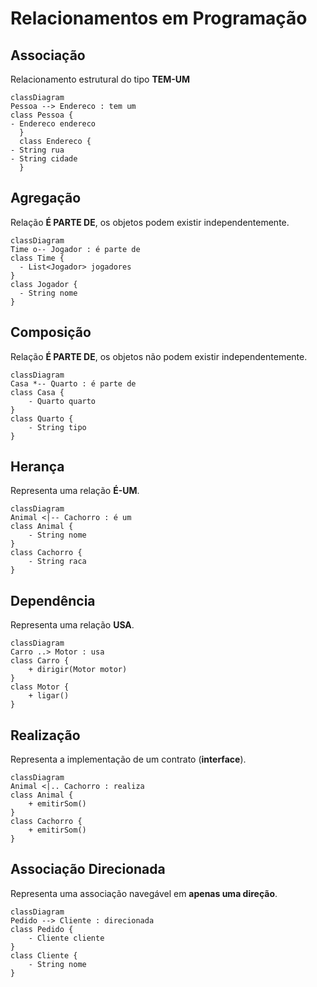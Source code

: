 # Relacionamentos em Programação

## Associação
Relacionamento estrutural do tipo **TEM-UM**
```mermaid
classDiagram
Pessoa --> Endereco : tem um
class Pessoa {
- Endereco endereco
  }
  class Endereco {
- String rua
- String cidade
  }
```

## Agregação
Relação **É PARTE DE**, os objetos podem existir independentemente.

```mermaid
classDiagram
Time o-- Jogador : é parte de
class Time {
  - List<Jogador> jogadores
}
class Jogador {
  - String nome
}
```

## Composição
Relação **É PARTE DE**, os objetos não podem existir independentemente.

```mermaid
classDiagram
Casa *-- Quarto : é parte de
class Casa {
    - Quarto quarto
}
class Quarto {
    - String tipo
}
```

## Herança
Representa uma relação **É-UM**.
```mermaid
classDiagram
Animal <|-- Cachorro : é um
class Animal {
    - String nome
}
class Cachorro {
    - String raca
}
```

## Dependência
Representa uma relação **USA**.
```mermaid
classDiagram
Carro ..> Motor : usa
class Carro {
    + dirigir(Motor motor)
}
class Motor {
    + ligar()
}
```

## Realização
Representa a implementação de um contrato (**interface**).
```mermaid
classDiagram
Animal <|.. Cachorro : realiza
class Animal {
    + emitirSom()
}
class Cachorro {
    + emitirSom()
}
```

## Associação Direcionada

Representa uma associação navegável em **apenas uma direção**.
```mermaid
classDiagram
Pedido --> Cliente : direcionada
class Pedido {
    - Cliente cliente
}
class Cliente {
    - String nome
}
```